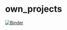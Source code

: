 # own_projects
[![Binder](https://mybinder.org/badge_logo.svg)](https://mybinder.org/v2/gh/AdilAyi/own_projects/main?filepath=smartbuildings_python_Notebook_Publication-Copy-Pieter.ipynb)

